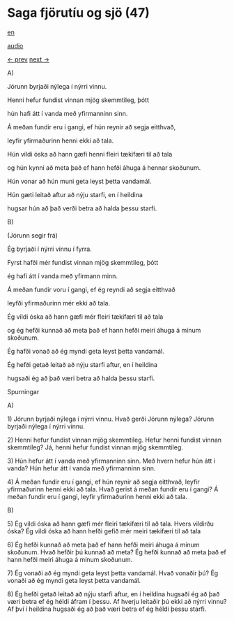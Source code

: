 # Saga fjörutíu og sjö (47)

[en](../en/story_47.md)

[audio](../audio/story_47.mp3)

[← prev](../is/story_46.md)
[next →](../is/story_48.md)

A\)

Jórunn byrjaði nýlega í nýrri vinnu.

Henni hefur fundist vinnan mjög skemmtileg, þótt

hún hafi átt í vanda með yfirmanninn sinn.

Á meðan fundir eru í gangi, ef hún reynir að segja eitthvað,

leyfir yfirmaðurinn henni ekki að tala.

Hún vildi óska að hann gæfi henni fleiri tækifæri til að tala

og hún kynni að meta það ef hann hefði áhuga á hennar skoðunum.

Hún vonar að hún muni geta leyst þetta vandamál.

Hún gæti leitað aftur að nýju starfi, en í heildina

hugsar hún að það verði betra að halda þessu starfi.

B\)

(Jórunn segir frá)

Ég byrjaði í nýrri vinnu í fyrra.

Fyrst hafði mér fundist vinnan mjög skemmtileg, þótt

ég hafi átt í vanda með yfirmann minn.

Á meðan fundir voru í gangi, ef ég reyndi að segja eitthvað

leyfði yfirmaðurinn mér ekki að tala.

Ég vildi óska að hann gæfi mér fleiri tækifæri til að tala

og ég hefði kunnað að meta það ef hann hefði meiri áhuga á mínum
skoðunum.

Ég hafði vonað að ég myndi geta leyst þetta vandamál.

Ég hefði getað leitað að nýju starfi aftur, en í heildina

hugsaði ég að það væri betra að halda þessu starfi.

Spurningar

A\)

1\) Jórunn byrjaði nýlega í nýrri vinnu. Hvað gerði Jórunn nýlega?
Jórunn byrjaði nýlega í nýrri vinnu.

2\) Henni hefur fundist vinnan mjög skemmtileg. Hefur henni fundist
vinnan skemmtileg? Já, henni hefur fundist vinnan mjög skemmtileg.

3\) Hún hefur átt í vanda með yfirmanninn sinn. Með hvern hefur hún átt
í vanda? Hún hefur átt í vanda með yfirmanninn sinn.

4\) Á meðan fundir eru í gangi, ef hún reynir að segja eitthvað, leyfir
yfirmaðurinn henni ekki að tala. Hvað gerist á meðan fundir eru í gangi?
Á meðan fundir eru í gangi, leyfir yfirmaðurinn henni ekki að tala.

B\)

5\) Ég vildi óska að hann gæfi mér fleiri tækifæri til að tala. Hvers
vildirðu óska? Ég vildi óska að hann hefði gefið mér meiri tækifæri til
að tala

6\) Ég hefði kunnað að meta það ef hann hefði meiri áhuga á mínum
skoðunum. Hvað hefðir þú kunnað að meta? Ég hefði kunnað að meta það ef
hann hefði meiri áhuga á mínum skoðunum.

7\) Ég vonaði að ég myndi geta leyst þetta vandamál. Hvað vonaðir þú? Ég
vonaði að ég myndi geta leyst þetta vandamál.

8\) Ég hefði getað leitað að nýju starfi aftur, en í heildina hugsaði ég
að það væri betra ef ég héldi áfram í þessu. Af hverju leitaðir þú ekki
að nýrri vinnu? Af því í heildina hugsaði ég að það væri betra ef ég
héldi þessu starfi.
